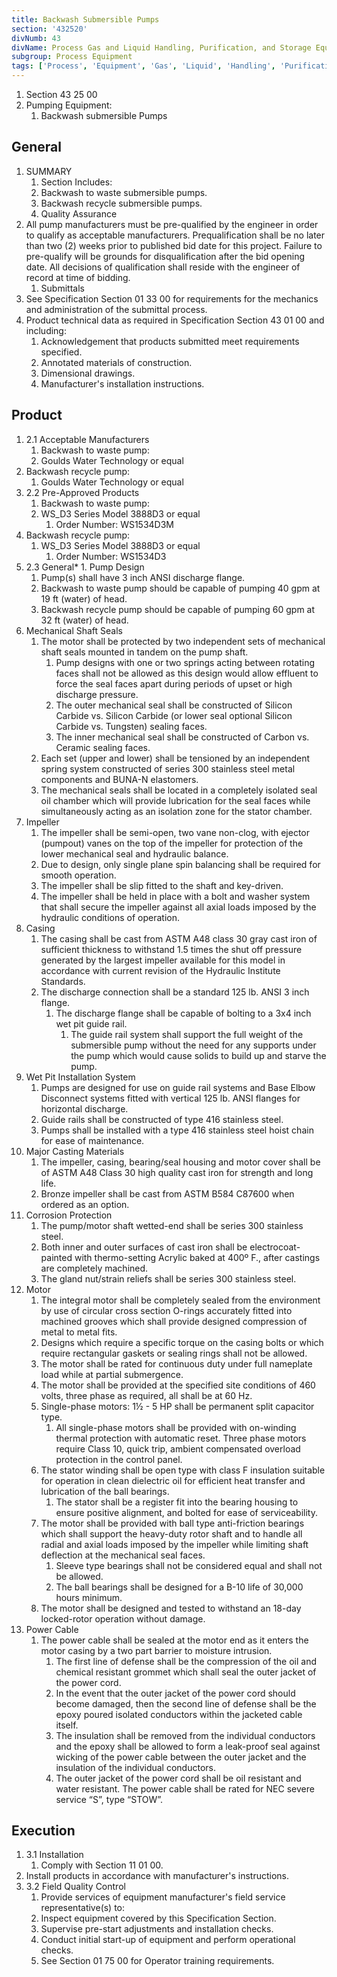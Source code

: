 ```yaml
---
title: Backwash Submersible Pumps
section: '432520'
divNumb: 43
divName: Process Gas and Liquid Handling, Purification, and Storage Equipment
subgroup: Process Equipment
tags: ['Process', 'Equipment', 'Gas', 'Liquid', 'Handling', 'Purification', 'Storage', 'Backwash', 'Submersible', 'Pumps']
---
```


   1. Section 43 25 00
   1. Pumping Equipment:
      1. Backwash submersible Pumps

## General

1. SUMMARY
   1. Section Includes:
	1. Backwash to waste submersible pumps.
	2. Backwash recycle submersible pumps.
	3. Quality Assurance
2. All pump manufacturers must be pre-qualified by the engineer in order to qualify as acceptable manufacturers. Prequalification shall be no later than two (2) weeks prior to published bid date for this project. Failure to pre-qualify will be grounds for disqualification after the bid opening date. All decisions of qualification shall reside with the engineer of record at time of bidding.
	1. Submittals
3. See Specification Section 01 33 00 for requirements for the mechanics and administration of the submittal process.
4. Product technical data as required in Specification Section 43 01 00 and including:
	1. Acknowledgement that products submitted meet requirements specified.
	2. Annotated materials of construction.
	3. Dimensional drawings.
	4. Manufacturer's installation instructions.
## Product
1. 2.1 Acceptable Manufacturers
   1. Backwash to waste pump:
	1. Goulds Water Technology or equal
2. Backwash recycle pump:
	1. Goulds Water Technology or equal
1. 2.2 Pre-Approved Products
   1. Backwash to waste pump:
	1. WS\_D3 Series Model 3888D3 or equal
		1. Order Number: WS1534D3M
2. Backwash recycle pump:
	1. WS\_D3 Series Model 3888D3 or equal
		1. Order Number: WS1534D3
1. 2.3 General*   1. Pump Design
	1. Pump(s) shall have 3 inch ANSI discharge flange.
	2. Backwash to waste pump should be capable of pumping 40 gpm at 19 ft (water) of head.
	3. Backwash recycle pump should be capable of pumping 60 gpm at 32 ft (water) of head.
2. Mechanical Shaft Seals
	1. The motor shall be protected by two independent sets of mechanical shaft seals mounted in tandem on the pump shaft. 
		1. Pump designs with one or two springs acting between rotating faces shall not be allowed as this design would allow effluent to force the seal faces apart during periods of upset or high discharge pressure. 
		2. The outer mechanical seal shall be constructed of Silicon Carbide vs. Silicon Carbide (or lower seal optional Silicon Carbide vs. Tungsten) sealing faces. 
		3. The inner mechanical seal shall be constructed of Carbon vs. Ceramic sealing faces.
	2. Each set (upper and lower) shall be tensioned by an independent spring system constructed of series 300 stainless steel metal components and BUNA-N elastomers.
	3. The mechanical seals shall be located in a completely isolated seal oil chamber which will provide lubrication for the seal faces while simultaneously acting as an isolation zone for the stator chamber.
3. Impeller
	1. The impeller shall be semi-open, two vane non-clog, with ejector (pumpout) vanes on the top of the impeller for protection of the lower mechanical seal and hydraulic balance. 
	2. Due to design, only single plane spin balancing shall be required for smooth operation. 
	3. The impeller shall be slip fitted to the shaft and key-driven. 
	4. The impeller shall be held in place with a bolt and washer system that shall secure the impeller against all axial loads imposed by the hydraulic conditions of operation.
4. Casing
	1. The casing shall be cast from ASTM A48 class 30 gray cast iron of sufficient thickness to withstand 1.5 times the shut off pressure generated by the largest impeller available for this model in accordance with current revision of the Hydraulic Institute Standards. 
	2. The discharge connection shall be a standard 125 lb. ANSI 3 inch flange. 
		1. The discharge flange shall be capable of bolting to a 3x4 inch wet pit guide rail. 
			1. The guide rail system shall support the full weight of the submersible pump without the need for any supports under the pump which would cause solids to build up and starve the pump.
5. Wet Pit Installation System 
	1. Pumps are designed for use on guide rail systems and Base Elbow Disconnect systems fitted with vertical 125 lb. ANSI flanges for horizontal discharge.
	2. Guide rails shall be constructed of type 416 stainless steel.
	3. Pumps shall be installed with a type 416 stainless steel hoist chain for ease of maintenance.
6. Major Casting Materials 
	1. The impeller, casing, bearing/seal housing and motor cover shall be of ASTM A48 Class 30 high quality cast iron for strength and long life.
	2. Bronze impeller shall be cast from ASTM B584 C87600 when ordered as an option.
7. Corrosion Protection
	1. The pump/motor shaft wetted-end shall be series 300 stainless steel. 
	2. Both inner and outer surfaces of cast iron shall be electrocoat-painted with thermo-setting Acrylic baked at 400º F., after castings are completely machined. 
	3. The gland nut/strain reliefs shall be series 300 stainless steel.
8. Motor 
	1. The integral motor shall be completely sealed from the environment by use of circular cross section O-rings accurately fitted into machined grooves which shall provide designed compression of metal to metal fits. 
	2. Designs which require a specific torque on the casing bolts or which require rectangular gaskets or sealing rings shall not be allowed. 
	3. The motor shall be rated for continuous duty under full nameplate load while at partial submergence. 
	4. The motor shall be provided at the specified site conditions of 460 volts, three phase as required, all shall be at 60 Hz. 
	5. Single-phase motors: 1½ - 5 HP shall be permanent split capacitor type. 
		1. All single-phase motors shall be provided with on-winding thermal protection with automatic reset. Three phase motors require Class 10, quick trip, ambient compensated overload protection in the control panel.
	6. The stator winding shall be open type with class F insulation suitable for operation in clean dielectric oil for efficient heat transfer and lubrication of the ball bearings. 
		1. The stator shall be a register fit into the bearing housing to ensure positive alignment, and bolted for ease of serviceability.
	7. The motor shall be provided with ball type anti-friction bearings which shall support the heavy-duty rotor shaft and to handle all radial and axial loads imposed by the impeller while limiting shaft deflection at the mechanical seal faces. 
		1. Sleeve type bearings shall not be considered equal and shall not be allowed. 
		2. The ball bearings shall be designed for a B-10 life of 30,000 hours minimum.
	8. The motor shall be designed and tested to withstand an 18-day locked-rotor operation without damage.
9. Power Cable
	1. The power cable shall be sealed at the motor end as it enters the motor casing by a two part barrier to moisture intrusion. 
		1. The first line of defense shall be the compression of the oil and chemical resistant grommet which shall seal the outer jacket of the power cord. 
		2. In the event that the outer jacket of the power cord should become damaged, then the second line of defense shall be the epoxy poured isolated conductors within the jacketed cable itself. 
		3. The insulation shall be removed from the individual conductors and the epoxy shall be allowed to form a leak-proof seal against wicking of the power cable between the outer jacket and the insulation of the individual conductors. 
		4. The outer jacket of the power cord shall be oil resistant and water resistant. The power cable shall be rated for NEC severe service “S”, type “STOW”.


## Execution

1. 3.1 Installation
   1. Comply with Section 11 01 00.
2. Install products in accordance with manufacturer's instructions.
1. 3.2 Field Quality Control
   1. Provide services of equipment manufacturer's field service representative(s) to:
	1. Inspect equipment covered by this Specification Section.
	2. Supervise pre-start adjustments and installation checks.
	3. Conduct initial start-up of equipment and perform operational checks.
	4. See Section 01 75 00 for Operator training requirements.

